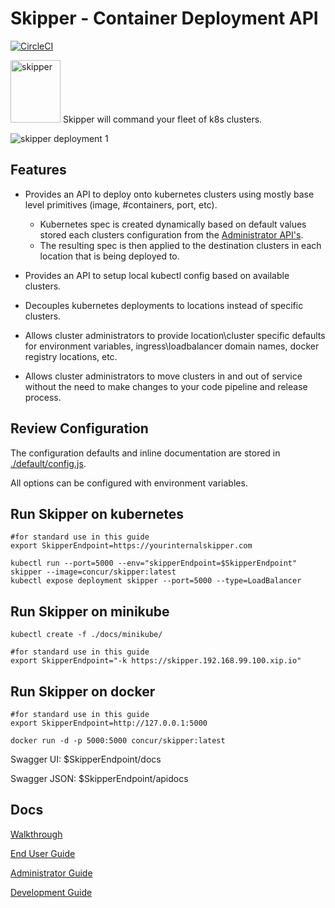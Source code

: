 # Skipper - Container Deployment API

[![CircleCI](https://circleci.com/gh/concur/skipper/tree/master.svg?style=svg&circle-token=e16cb0f808bc99fe8110761056142fb78466af34)](https://circleci.com/gh/concur/skipper/tree/master)

<img src="https://user-images.githubusercontent.com/3026995/30878025-7a472d98-a2b0-11e7-804b-fcf5aa6bce3b.png" alt="skipper" width="80" height="100">
Skipper will command your fleet of k8s clusters. 

![skipper deployment 1](https://cloud.githubusercontent.com/assets/3026995/20087845/f879c3d4-a530-11e6-8415-516a4a03ad10.png)

## Features

- Provides an API to deploy onto kubernetes clusters using mostly base level primitives
(image, #containers, port, etc).
  - Kubernetes spec is created dynamically based on default values stored each clusters configuration from the [Administrator API's](./docs/admin.md).
  - The resulting spec is then applied to the destination clusters in each location
  that is being deployed to.

- Provides an API to setup local kubectl config based on available clusters.

- Decouples kubernetes deployments to locations instead of specific clusters.

- Allows cluster administrators to provide location\cluster specific defaults for environment variables, ingress\loadbalancer domain names, docker registry locations, etc.

- Allows cluster administrators to move clusters in and out of service without the need to make changes to your code pipeline and release process.

## Review Configuration

The configuration defaults and inline documentation are stored in [./default/config.js](https://github.com/concur/skipper/blob/master/default/config.js).

All options can be configured with environment variables.

## Run Skipper on kubernetes

```
#for standard use in this guide
export SkipperEndpoint=https://yourinternalskipper.com

kubectl run --port=5000 --env="skipperEndpoint=$SkipperEndpoint" skipper --image=concur/skipper:latest
kubectl expose deployment skipper --port=5000 --type=LoadBalancer
```

## Run Skipper on minikube

```
kubectl create -f ./docs/minikube/

#for standard use in this guide
export SkipperEndpoint="-k https://skipper.192.168.99.100.xip.io"
```

## Run Skipper on docker

```
#for standard use in this guide
export SkipperEndpoint=http://127.0.0.1:5000

docker run -d -p 5000:5000 concur/skipper:latest
```

Swagger UI: $SkipperEndpoint/docs

Swagger JSON: $SkipperEndpoint/apidocs


## Docs

[Walkthrough](./docs/guide.md)

[End User Guide](./docs/usage.md)

[Administrator Guide](./docs/admin.md)

[Development Guide](./docs/development.md)
